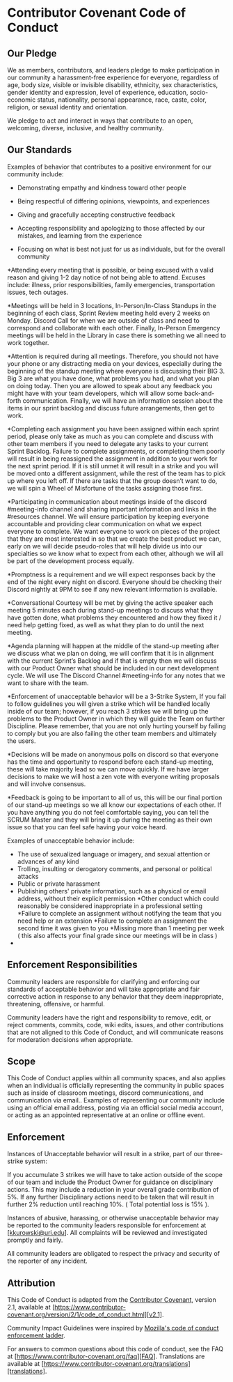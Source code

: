 # Contributor Covenant Code of Conduct

## Our Pledge

We as members, contributors, and leaders pledge to make participation in our
community a harassment-free experience for everyone, regardless of age, body
size, visible or invisible disability, ethnicity, sex characteristics, gender
identity and expression, level of experience, education, socio-economic status,
nationality, personal appearance, race, caste, color, religion, or sexual
identity and orientation.

We pledge to act and interact in ways that contribute to an open, welcoming,
diverse, inclusive, and healthy community.

## Our Standards

Examples of behavior that contributes to a positive environment for our
community include:

* Demonstrating empathy and kindness toward other people
* Being respectful of differing opinions, viewpoints, and experiences
* Giving and gracefully accepting constructive feedback
* Accepting responsibility and apologizing to those affected by our mistakes,
  and learning from the experience

* Focusing on what is best not just for us as individuals, but for the overall
  community

*Attending every meeting that is possible, or being excused with a valid reason and giving 1-2 day notice of not being able to attend. Excuses include: illness, prior responsibilities, family emergencies, transportation issues, tech outages. 

*Meetings will be held in 3 locations, In-Person/In-Class Standups in the beginning of each class, Sprint Review meeting held every 2 weeks on Monday. Discord Call for when we are outside of class and need to correspond and collaborate with each other. Finally, In-Person Emergency meetings will be held in the Library in case there is something we all need to work together.

*Attention is required during all meetings. Therefore, you should not have your phone or any distracting media on your devices, especially during the beginning of the standup meeting where everyone is discussing their BIG 3. Big 3 are what you have done, what problems you had, and what you plan on doing today. Then you are allowed to speak about any feedback you might have with your team developers, which will allow some back-and-forth communication. Finally, we will have an information session about the items in our sprint backlog and discuss future arrangements, then get to work.

*Completing each assignment you have been assigned within each sprint period, please only take as much as you can complete and discuss with other team members if you need to delegate any tasks to your current Sprint Backlog. Failure to complete assignments, or completing them poorly will result in being reassigned the assignment in addition to your work for the next sprint period. If it is still unmet it will result in a strike and you will be moved onto a different assignment, while the rest of the team has to pick up where you left off. If there are tasks that the group doesn’t want to do, we will spin a Wheel of Misfortune of the tasks assigning those first.

*Participating in communication about meetings inside of the discord #meeting-info channel and sharing important information and links in the #resources channel. We will ensure participation by keeping everyone accountable and providing clear communication on what we expect everyone to complete. We want everyone to work on pieces of the project that they are most interested in so that we create the best product we can, early on we will decide pseudo-roles that will help divide us into our specialties so we know what to expect from each other, although we will all be part of the development process equally.

*Promptness is a requirement and we will expect responses back by the end of the night every night on discord. Everyone should be checking their Discord nightly at 9PM to see if any new relevant information is available.

*Conversational Courtesy will be met by giving the active speaker each meeting 5 minutes each during stand-up meetings to discuss what they have gotten done, what problems they encountered and how they fixed it / need help getting fixed, as well as what they plan to do until the next meeting. 

*Agenda planning will happen at the middle of the stand-up meeting after we discuss what we plan on doing, we will confirm that it is in alignment with the current Sprint’s Backlog and if that is empty then we will discuss with our Product Owner what should be included in our next development cycle. We will use The Discord Channel #meeting-info for any notes that we want to share with the team.

*Enforcement of unacceptable behavior will be a 3-Strike System, If you fail to follow guidelines you will given a strike which will be handled locally inside of our team; however, if you reach 3 strikes we will bring up the problems to the Product Owner in which they will guide the Team on further Discipline. Please remember, that you are not only hurting yourself by failing to comply but you are also failing the other team members and ultimately the users.

*Decisions will be made on anonymous polls on discord so that everyone has the time and opportunity to respond before each stand-up meeting, these will take majority lead so we can move quickly. If we have larger decisions to make we will host a zen vote with everyone writing proposals and will involve consensus. 

*Feedback is going to be important to all of us, this will be our final portion of our stand-up meetings so we all know our expectations of each other. If you have anything you do not feel comfortable saying, you can tell the SCRUM Master and they will bring it up during the meeting as their own issue so that you can feel safe having your voice heard.


Examples of unacceptable behavior include:

* The use of sexualized language or imagery, and sexual attention or advances of
  any kind
* Trolling, insulting or derogatory comments, and personal or political attacks
* Public or private harassment
* Publishing others' private information, such as a physical or email address,
  without their explicit permission
*Other conduct which could reasonably be considered inappropriate in a
 professional setting
*Failure to complete an assignment without notifying the team that you need help or an extension
*Failure to complete an assignment the second time it was given to you
*Missing more than 1 meeting per week ( this also affects your final grade since our meetings will be in class )
*

## Enforcement Responsibilities

Community leaders are responsible for clarifying and enforcing our standards of
acceptable behavior and will take appropriate and fair corrective action in
response to any behavior that they deem inappropriate, threatening, offensive,
or harmful.

Community leaders have the right and responsibility to remove, edit, or reject
comments, commits, code, wiki edits, issues, and other contributions that are
not aligned to this Code of Conduct, and will communicate reasons for moderation
decisions when appropriate.

## Scope

This Code of Conduct applies within all community spaces, and also applies when
an individual is officially representing the community in public spaces such as inside of classroom meetings, discord communications, and communication via email..
Examples of representing our community include using an official email address,
posting via an official social media account, or acting as an appointed
representative at an online or offline event.

## Enforcement


Instances of Unacceptable behavior will result in a strike, part of our three-strike system:

If you accumulate 3 strikes we will have to take action outside of the scope of our team and include the Product Owner for guidance on disciplinary actions. This may include a reduction in your overall grade contribution of 5%. If any further Disciplinary actions need to be taken that will result in further 2% reduction until reaching 10%. ( Total potential loss is 15% ).

Instances of abusive, harassing, or otherwise unacceptable behavior may be
reported to the community leaders responsible for enforcement at
[kkurowski@uri.edu].
All complaints will be reviewed and investigated promptly and fairly.

All community leaders are obligated to respect the privacy and security of the
reporter of any incident.

## Attribution

This Code of Conduct is adapted from the [Contributor Covenant][homepage],
version 2.1, available at
[https://www.contributor-covenant.org/version/2/1/code_of_conduct.html][v2.1].

Community Impact Guidelines were inspired by
[Mozilla's code of conduct enforcement ladder][Mozilla CoC].

For answers to common questions about this code of conduct, see the FAQ at
[https://www.contributor-covenant.org/faq][FAQ]. Translations are available at
[https://www.contributor-covenant.org/translations][translations].

[homepage]: https://www.contributor-covenant.org
[v2.1]: https://www.contributor-covenant.org/version/2/1/code_of_conduct.html
[Mozilla CoC]: https://github.com/mozilla/diversity
[FAQ]: https://www.contributor-covenant.org/faq
[translations]: https://www.contributor-covenant.org/translations

